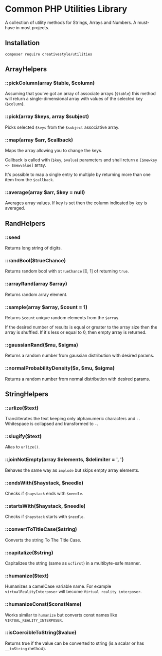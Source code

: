 Common PHP Utilities Library
============================

A collection of utility methods for Strings, Arrays and Numbers. A must-have in most projects.

## Installation

```
composer require creativestyle/utilities
```

## ArrayHelpers

### ::pickColumn(array $table, $column)

Assuming that you've got an array of associate arrays (`$table`) this method
will return a single-dimensional array with values of the selected key (`$column`).

### ::pick(array $keys, array $subject)

Picks selected `$keys` from the `$subject` associative array.

### ::map(array $arr, $callback)

Maps the array allowing you to change the keys.

Callback is called with (`$key`, `$value`) parameters and shall return a `[$newkey => $newvalue]` array.

It's possible to map a single entry to multiple by returning more than one item from the `$callback`.

### ::average(array $arr, $key = null)

Averages array values.
If key is set then the column indicated by key is averaged.


## RandHelpers

### ::seed

Returns long string of digits.

### ::randBool($trueChance)

Returns random bool with `$trueChance` [0, 1] of returning `true`.

### ::arrayRand(array $array)

Returns random array element.

### ::sample(array $array, $count = 1)

Returns `$count` unique random elements from the `$array`.

If the desired number of results is equal or greater to the array size then the array is shuffled.
If it's less or equal to 0, then empty array is returned.

### ::gaussianRand($mu, $sigma)

Returns a random number from gaussian distribution with desired params.

### ::normalProbabilityDensity($x, $mu, $sigma)

Returns a random number from normal distribution with desired params.


## StringHelpers

### ::urlize($text)

Transliterates the text keeping only alphanumeric characters and `-`.
Whitespace is collapsed and transformed to `-`.

### ::slugify($text)

Alias to `urlize()`.

### ::joinNotEmpty(array $elements, $delimiter = ', ')

Behaves the same way as `implode` but skips empty array elements.

### ::endsWith($haystack, $needle)

Checks if `$haystack` ends with `$needle`.

### ::startsWith($haystack, $needle)

Checks if `$haystack` starts with `$needle`.

### ::convertToTitleCase($string)

Converts the string To The Title Case.

### ::capitalize($string)

Capitalizes the string (same as `ucfirst`) in a multibyte-safe manner.

### ::humanize($text)

Humanizes a camelCase variable name. For example `virtualRealityInterposer` will become `Virtual reality interposer`.

### ::humanizeConst($constName)

Works similar to `humanize` but converts const names like `VIRTUAL_REALITY_INTERPOSER`.

### ::isCoercibleToString($value)

Returns true if the value can be converted to string (is a scalar or has `__toString` method).
